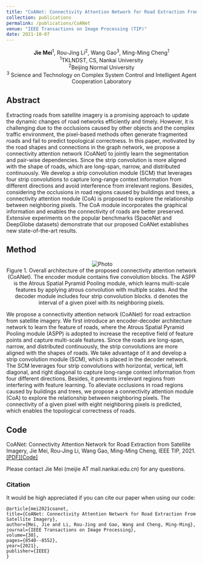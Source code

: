 ```yaml
---
title: "CoANet: Connectivity Attention Network for Road Extraction From Satellite Imagery"
collection: publications
permalink: /publications/CoANet
venue: "IEEE Transactions on Image Processing (TIP)"
date: 2021-10-07
---
```

<p align="center">
<b>Jie Mei</b><sup>1</sup>, Rou-Jing Li<sup>2</sup>, Wang Gao<sup>3</sup>, Ming-Ming Cheng<sup>1</sup> <br>
<sup>1</sup>TKLNDST, CS, Nankai University <br>
<sup>2</sup>Beijing Normal University <br>
<sup>3</sup> Science and Technology on Complex System Control and Intelligent Agent Cooperation Laboratory
</p>


## Abstract
Extracting roads from satellite imagery is a promising approach to update the dynamic changes of road networks efficiently and timely. 
However, it is challenging due to the occlusions caused by other objects and the complex traffic environment, 
the pixel-based methods often generate fragmented roads and fail to predict topological correctness. 
In this paper, motivated by the road shapes and connections in the graph network, 
we propose a connectivity attention network (CoANet) to jointly learn the segmentation and pair-wise dependencies. 
Since the strip convolution is more aligned with the shape of roads, which are long-span, narrow, and distributed continuously. 
We develop a strip convolution module (SCM) that leverages four strip convolutions to capture long-range context information 
from different directions and avoid interference from irrelevant regions. 
Besides, considering the occlusions in road regions caused by buildings and trees, 
a connectivity attention module (CoA) is proposed to explore the relationship between neighboring pixels. 
The CoA module incorporates the graphical information and enables the connectivity of roads are better preserved. 
Extensive experiments on the popular benchmarks (SpaceNet and DeepGlobe datasets) demonstrate 
that our proposed CoANet establishes new state-of-the-art results.

## Method
<p align="center">
  <img src="https://jiemei.xyz/files/2021_TIP_CoANet/CoANet-method.jpg?raw=true" alt="Photo" style="max-width:750px"/> <br>
  Figure 1. Overall architecture of the proposed connectivity attention network (CoANet). The encoder module contains five convolution blocks. The ASPP is
the Atrous Spatial Pyramid Pooling module, which learns multi-scale features by applying atrous convolution with multiple scales. And the decoder module
includes four strip convolution blocks. d denotes the interval of a given pixel with its neighboring pixels.
</p>

We propose a connectivity attention network (CoANet) for road extraction from satellite imagery.
We first introduce an encoder-decoder architecture network to learn the feature of roads, where the Atrous Spatial Pyramid
Pooling module (ASPP) is adopted to increase the receptive
field of feature points and capture multi-scale features. 
Since the roads are long-span, narrow, and distributed continuously,
the strip convolutions are more aligned with the shapes of roads. 
We take advantage of it and develop a strip convolution module (SCM), which is placed in the decoder network. 
The SCM leverages four strip convolutions with horizontal, vertical, left diagonal, and
right diagonal to capture long-range context information from four different directions. 
Besides, it prevents irrelevant regions from interfering with feature learning. 
To alleviate occlusions in road regions caused by buildings and trees, we propose a
connectivity attention module (CoA) to explore the relationship between neighboring pixels.
The connectivity of a given pixel with eight neighboring
pixels is predicted, which enables the topological correctness of roads.


## Code
CoANet: Connectivity Attention Network for Road Extraction from Satellite Imagery,
Jie Mei, Rou-Jing Li, Wang Gao, Ming-Ming Cheng, IEEE TIP, 2021. 
[[PDF]](https://jiemei.xyz/files/2021_TIP_CoANet/2021_TIP_CoANet.pdf)[[Code]](https://github.com/mj129/CoANet)

Please contact Jie Mei (meijie AT mail.nankai.edu.cn) for any questions.


### Citation
It would be high appreciated if you can cite our paper when using our code:
```
@article{mei2021coanet,
title={CoANet: Connectivity Attention Network for Road Extraction From Satellite Imagery},
author={Mei, Jie and Li, Rou-Jing and Gao, Wang and Cheng, Ming-Ming},
journal={IEEE Transactions on Image Processing},
volume={30},
pages={8540--8552},
year={2021},
publisher={IEEE}
}
```